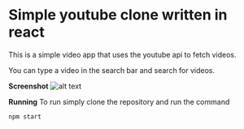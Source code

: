 # Simple youtube clone written in react

This is a simple video app that uses the youtube api to fetch videos.

You can type a video in the search bar and search for videos.


**Screenshot**
![alt text](https://raw.githubusercontent.com/lkuoch/react-yt/master/public/Example.png "Example screenshot")

**Running**
To run simply clone the repository and run the command
```
npm start
```
